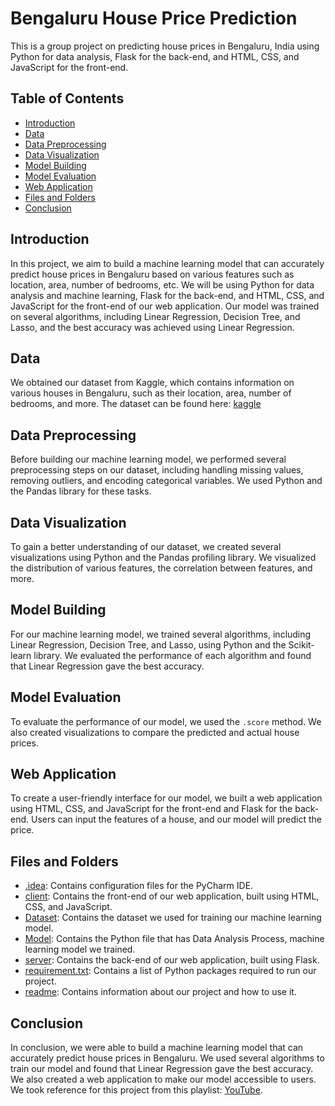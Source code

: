 # Bengaluru House Price Prediction

This is a group project on predicting house prices in Bengaluru, India using Python for data analysis, Flask for the back-end, and HTML, CSS, and JavaScript for the front-end.

## Table of Contents

- [Introduction](#introduction)
- [Data](#data)
- [Data Preprocessing](#data-preprocessing)
- [Data Visualization](#data-visualization)
- [Model Building](#model-building)
- [Model Evaluation](#model-evaluation)
- [Web Application](#web-application)
- [Files and Folders](#Files-and-Folders)
- [Conclusion](#conclusion)

## Introduction

In this project, we aim to build a machine learning model that can accurately predict house prices in Bengaluru based on various features such as location, area, number of bedrooms, etc. We will be using Python for data analysis and machine learning, Flask for the back-end, and HTML, CSS, and JavaScript for the front-end of our web application. Our model was trained on several algorithms, including Linear Regression, Decision Tree, and Lasso, and the best accuracy was achieved using Linear Regression.

## Data

We obtained our dataset from Kaggle, which contains information on various houses in Bengaluru, such as their location, area, number of bedrooms, and more. The dataset can be found here: [kaggle](https://www.kaggle.com/datasets/amitabhajoy/bengaluru-house-price-data)

## Data Preprocessing

Before building our machine learning model, we performed several preprocessing steps on our dataset, including handling missing values, removing outliers, and encoding categorical variables. We used Python and the Pandas library for these tasks.

## Data Visualization

To gain a better understanding of our dataset, we created several visualizations using Python and the Pandas profiling library. We visualized the distribution of various features, the correlation between features, and more.

## Model Building

For our machine learning model, we trained several algorithms, including Linear Regression, Decision Tree, and Lasso, using Python and the Scikit-learn library. We evaluated the performance of each algorithm and found that Linear Regression gave the best accuracy.

## Model Evaluation

To evaluate the performance of our model, we used the `.score` method. We also created visualizations to compare the predicted and actual house prices.

## Web Application

To create a user-friendly interface for our model, we built a web application using HTML, CSS, and JavaScript for the front-end and Flask for the back-end. Users can input the features of a house, and our model will predict the price.

## Files and Folders
- [.idea](https://github.com/aditya345-coder/Bengaluru-House-Price-Prediction/tree/main/.idea): Contains configuration files for the PyCharm IDE.
- [client](https://github.com/aditya345-coder/Bengaluru-House-Price-Prediction/tree/main/Client): Contains the front-end of our web application, built using HTML, CSS, and JavaScript.
- [Dataset](https://github.com/aditya345-coder/Bengaluru-House-Price-Prediction/tree/main/Dataset): Contains the dataset we used for training our machine learning model.
- [Model](https://github.com/aditya345-coder/Bengaluru-House-Price-Prediction/tree/main/Model): Contains the Python file that has Data Analysis Process, machine learning model we trained.
- [server](https://github.com/aditya345-coder/Bengaluru-House-Price-Prediction/tree/main/Server): Contains the back-end of our web application, built using Flask.
- [requirement.txt](https://github.com/aditya345-coder/Bengaluru-House-Price-Prediction/blob/main/requirement.txt): Contains a list of Python packages required to run our project.
- [readme](https://github.com/aditya345-coder/Bengaluru-House-Price-Prediction/blob/main/README.md): Contains information about our project and how to use it.

## Conclusion

In conclusion, we were able to build a machine learning model that can accurately predict house prices in Bengaluru. We used several algorithms to train our model and found that Linear Regression gave the best accuracy. We also created a web application to make our model accessible to users. We took reference for this project from this playlist: [YouTube](https://youtube.com/playlist?list=PLeo1K3hjS3uu7clOTtwsp94PcHbzqpAdg).
